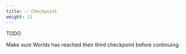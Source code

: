 ```yaml
---
title: ✅ Checkpoint
weight: 11
---
```


TODO

Make sure Worlds has reached their third checkpoint before continuing.
